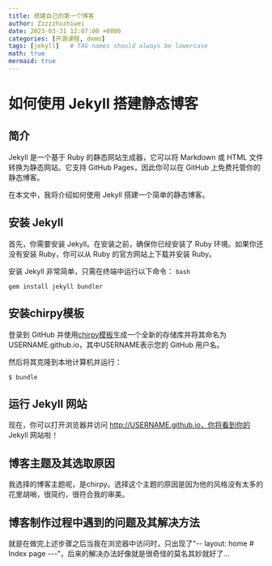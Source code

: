 ```yaml
---
title: 搭建自己的第一个博客
author: Zzzzzhuzhiwei
date: 2023-03-31 12:07:00 +0800
categories: [开源课程, demo]
tags: [jekyll]   # TAG names should always be lowercase
math: true
mermaid: true
---
```

# 如何使用 Jekyll 搭建静态博客

## 简介

Jekyll 是一个基于 Ruby 的静态网站生成器，它可以将 Markdown 或 HTML 文件转换为静态网站。它支持 GitHub Pages，因此你可以在 GitHub 上免费托管你的静态博客。

在本文中，我将介绍如何使用 Jekyll 搭建一个简单的静态博客。

## 安装 Jekyll

首先，你需要安装 Jekyll。在安装之前，确保你已经安装了 Ruby 环境。如果你还没有安装 Ruby，你可以从 Ruby 的官方网站上下载并安装 Ruby。

安装 Jekyll 非常简单，只需在终端中运行以下命令：
`bash`
```
gem install jekyll bundler
```

## 安装chirpy模板

登录到 GitHub 并使用[chirpy模板](https://github.com/cotes2020/chirpy-starter)生成一个全新的存储库并将其命名为USERNAME.github.io，其中USERNAME表示您的 GitHub 用户名。

然后将其克隆到本地计算机并运行：

```
$ bundle
```

## 运行 Jekyll 网站

现在，你可以打开浏览器并访问 http://USERNAME.github.io，你将看到你的 Jekyll 网站啦！


## 博客主题及其选取原因

我选择的博客主题呢，是chirpy。选择这个主题的原因是因为他的风格没有太多的花里胡哨，很简约，很符合我的审美。


## 博客制作过程中遇到的问题及其解决方法

就是在做完上述步骤之后当我在浏览器中访问时，只出现了“-- layout: home # Index page ---”，后来的解决办法好像就是很奇怪的莫名其妙就好了...